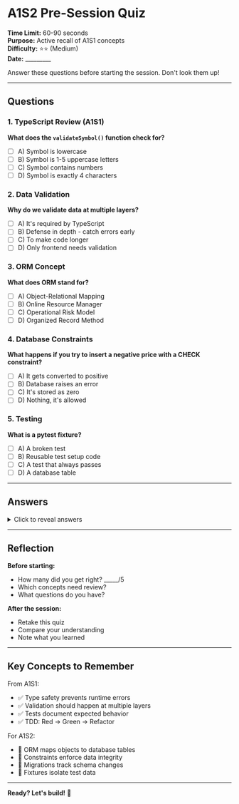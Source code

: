 # A1S2 Pre-Session Quiz

**Time Limit:** 60-90 seconds  
**Purpose:** Active recall of A1S1 concepts  
**Difficulty:** ⭐⭐ (Medium)  
**Date:** _________

Answer these questions before starting the session. Don't look them up!

---

## Questions

### 1. TypeScript Review (A1S1)
**What does the `validateSymbol()` function check for?**
- [ ] A) Symbol is lowercase
- [ ] B) Symbol is 1-5 uppercase letters
- [ ] C) Symbol contains numbers
- [ ] D) Symbol is exactly 4 characters

### 2. Data Validation
**Why do we validate data at multiple layers?**
- [ ] A) It's required by TypeScript
- [ ] B) Defense in depth - catch errors early
- [ ] C) To make code longer
- [ ] D) Only frontend needs validation

### 3. ORM Concept
**What does ORM stand for?**
- [ ] A) Object-Relational Mapping
- [ ] B) Online Resource Manager
- [ ] C) Operational Risk Model
- [ ] D) Organized Record Method

### 4. Database Constraints
**What happens if you try to insert a negative price with a CHECK constraint?**
- [ ] A) It gets converted to positive
- [ ] B) Database raises an error
- [ ] C) It's stored as zero
- [ ] D) Nothing, it's allowed

### 5. Testing
**What is a pytest fixture?**
- [ ] A) A broken test
- [ ] B) Reusable test setup code
- [ ] C) A test that always passes
- [ ] D) A database table

---

## Answers

<details>
<summary>Click to reveal answers</summary>

1. **B** - Symbol is 1-5 uppercase letters
2. **B** - Defense in depth - catch errors early
3. **A** - Object-Relational Mapping
4. **B** - Database raises an error
5. **B** - Reusable test setup code

</details>

---

## Reflection

**Before starting:**
- How many did you get right? _____/5
- Which concepts need review?
- What questions do you have?

**After the session:**
- Retake this quiz
- Compare your understanding
- Note what you learned

---

## Key Concepts to Remember

From A1S1:
- ✅ Type safety prevents runtime errors
- ✅ Validation should happen at multiple layers
- ✅ Tests document expected behavior
- ✅ TDD: Red → Green → Refactor

For A1S2:
- 🎯 ORM maps objects to database tables
- 🎯 Constraints enforce data integrity
- 🎯 Migrations track schema changes
- 🎯 Fixtures isolate test data

---

**Ready? Let's build!** 🚀
